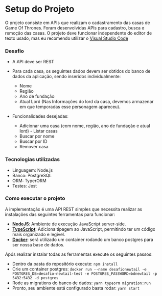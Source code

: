 
# Setup do Projeto

O projeto consiste em APIs que realizam o cadastramento das casas de Game Of Thrones. 
Foram desenvolvidas APIs para cadastro, busca e remoção das casas.
O projeto deve funcionar independente do editor de texto usado, mas eu recomendo utilizar o [Visual Studio Code](https://code.visualstudio.com/download)

### Desafio

- A API deve ser REST
- Para cada casa, os seguintes dados devem ser obtidos do banco de dados da aplicação, sendo inseridos individualmente:
    - Nome
    - Região
    - Ano de fundação
    - Atual Lord (Nas Informações do lord da casa, devemos armazenar em que temporadas esse personagem apareceu).

- Funcionalidades desejadas:
    - Adicionar uma casa (com nome, região, ano de fundação e atual lord) - Listar casas
    - Buscar por nome
    - Buscar por ID
    - Remover casa

### Tecnologias utilizadas

- Linguagem: Node.js
- Banco: PostgreSQL
- ORM: TyperORM
- Testes: Jest

### Como executar o projeto

A implementação é uma API REST simples que necessita realizar as instalações das seguintes ferramentas para funcionar:
 - [**NodeJS**](https://nodejs.org/en/download/): Ambiente de execução JavaScript server-side.
 - [**TypeScript**](https://www.typescriptlang.org/download): Adiciona tipagem ao JavaScript, permitindo ter um código mais organizado e legível.
 - [**Docker**](https://docs.docker.com/engine/install/ubuntu/): será utilizado um container rodando um banco postgres para ser nossa base de dados.
 
Após realizar instalar todas as ferramentas execute os seguintes passos:   
 - Dentro da pasta do repositório execute: ```npm install```
 - Crie um container postgres: ```docker run --name desafionewtail -e POSTGRES_DB=desafio-newtail-test -e POSTGRES_PASSWORD=bdnewtail -p 5432:5432 -d postgres```
 - Rode as migrations do banco de dados:  ```yarn typeorm migration:run```
 - Pronto, seu ambiente está configurado basta rodar: ```yarn start```
  
